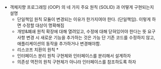 
* 객체지향 프로그래밍 (OOP) 의 네 가지 주요 원칙 (SOLID) 과 어떻게 구현되는지 설명
	* 단일책임 원칙
		모듈이 변경되는 이유가 한가지여야 한다. (단일책임).
		이렇게 하면 수정할 대상이 명확해짐
	* 개방&폐쇄 원칙
		확장에 대해 열려있고, 수정에 대해 닫혀있어야 한다는 뜻
		요구사항 변경 시 새로운 기능을 추가하는 것은 가능 
		단 기존 코드를 수정하지 않고, 애플리케이션의 동작을 추가하거나 변경해야함. 
	* 리스코프 치환의 원칙 
		* 
	* 인터페이스 분리 원칙
		구현체와 인터페이스를 분리해서 설계하자
	* 의존성 역전의 원칙 
		구현체가 아니라 인터페이스를 참조하도록 하자 




